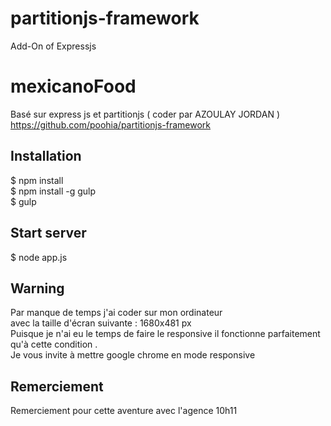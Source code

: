 # partitionjs-framework
Add-On of Expressjs
# mexicanoFood

Basé sur express js et partitionjs ( coder par AZOULAY JORDAN ) https://github.com/poohia/partitionjs-framework


## Installation

$ npm install <br>
$ npm install -g gulp <br>
$ gulp  <br>


## Start server

$ node app.js

## Warning

Par manque de temps j'ai coder sur mon ordinateur <br >
avec la taille d'écran suivante : 1680x481 px  <br >
Puisque je n'ai eu le temps de faire le responsive il fonctionne parfaitement qu'à cette condition .<br >
Je vous invite à mettre google chrome en mode responsive <br >

## Remerciement

Remerciement pour cette aventure avec l'agence 10h11